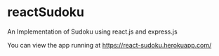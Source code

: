 # reactSudoku
An Implementation of Sudoku using react.js and express.js

You can view the app running at https://react-sudoku.herokuapp.com/
